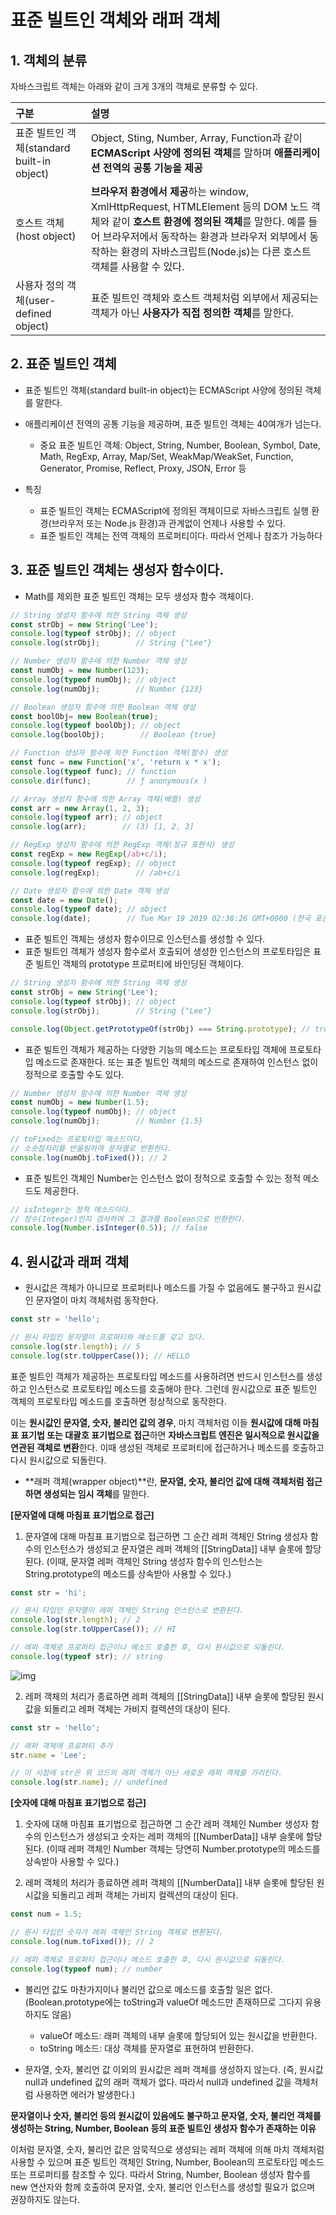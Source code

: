 # 표준 빌트인 객체와 래퍼 객체



## 1. 객체의 분류

자바스크립트 객체는 아래와 같이 크게 3개의 객체로 분류할 수 있다.

| 구분                                       | 설명                                                         |
| :----------------------------------------- | :----------------------------------------------------------- |
| 표준 빌트인 객체(standard built-in object) | Object, Sting, Number, Array, Function과 같이 **ECMAScript 사양에 정의된 객체**를 말하며 **애플리케이션 전역의 공통 기능을 제공** |
| 호스트 객체(host object)                   | **브라우저 환경에서 제공**하는 window, XmlHttpRequest, HTMLElement 등의 DOM 노드 객체와 같이 **호스트 환경에 정의된 객체**를 말한다. 예를 들어 브라우저에서 동작하는 환경과 브라우저 외부에서 동작하는 환경의 자바스크립트(Node.js)는 다른 호스트 객체를 사용할 수 있다. |
| 사용자 정의 객체(user-defined object)      | 표준 빌트인 객체와 호스트 객체처럼 외부에서 제공되는 객체가 아닌 **사용자가 직접 정의한 객체**를 말한다. |



## 2. 표준 빌트인 객체

- 표준 빌트인 객체(standard built-in object)는 ECMAScript 사양에 정의된 객체를 말한다.

- 애플리케이션 전역의 공통 기능을 제공하며, 표준 빌트인 객체는 40여개가 넘는다. 
  - 중요 표준 빌트인 객체: Object, String, Number, Boolean, Symbol, Date, Math, RegExp, Array, Map/Set, WeakMap/WeakSet, Function, Generator, Promise, Reflect, Proxy, JSON, Error 등

- 특징
  - 표준 빌트인 객체는 ECMAScript에 정의된 객체이므로 자바스크립트 실행 환경(브라우저 또는 Node.js 환경)과 관계없이 언제나 사용할 수 있다.
  - 표준 빌트인 객체는 전역 객체의 프로퍼티이다. 따라서 언제나 참조가 가능하다



## 3. 표준 빌트인 객체는 생성자 함수이다.

- Math를 제외한 표준 빌트인 객체는 모두 생성자 함수 객체이다.

```javascript
// String 생성자 함수에 의한 String 객체 생성
const strObj = new String('Lee');
console.log(typeof strObj); // object
console.log(strObj);        // String {"Lee"}

// Number 생성자 함수에 의한 Number 객체 생성
const numObj = new Number(123);
console.log(typeof numObj); // object
console.log(numObj);        // Number {123}

// Boolean 생성자 함수에 의한 Boolean 객체 생성
const boolObj= new Boolean(true);
console.log(typeof boolObj); // object
console.log(boolObj);        // Boolean {true}

// Function 생성자 함수에 의한 Function 객체(함수) 생성
const func = new Function('x', 'return x * x');
console.log(typeof func); // function
console.dir(func);        // ƒ anonymous(x )

// Array 생성자 함수에 의한 Array 객체(배열) 생성
const arr = new Array(1, 2, 3);
console.log(typeof arr); // object
console.log(arr);        // (3) [1, 2, 3]

// RegExp 생성자 함수에 의한 RegExp 객체(정규 표현식) 생성
const regExp = new RegExp(/ab+c/i);
console.log(typeof regExp); // object
console.log(regExp);        // /ab+c/i

// Date 생성자 함수에 의한 Date 객체 생성
const date = new Date();
console.log(typeof date); // object
console.log(date);        // Tue Mar 19 2019 02:38:26 GMT+0900 (한국 표준시)
```



- 표준 빌트인 객체는 생성자 함수이므로 인스턴스를 생성할 수 있다. 
- 표준 빌트인 객체가 생성자 함수로서 호출되어 생성한 인스턴스의 프로토타입은 표준 빌트인 객체의 prototype 프로퍼티에 바인딩된 객체이다.

```javascript
// String 생성자 함수에 의한 String 객체 생성
const strObj = new String('Lee');
console.log(typeof strObj); // object
console.log(strObj);        // String {"Lee"}

console.log(Object.getPrototypeOf(strObj) === String.prototype); // true
```



- 표준 빌트인 객체가 제공하는 다양한 기능의 메소드는 프로토타입 객체에 프로토타입 메소드로 존재한다. 또는 표준 빌트인 객체의 메소드로 존재하여 인스턴스 없이 정적으로 호출할 수도 있다.

```javascript
// Number 생성자 함수에 의한 Number 객체 생성
const numObj = new Number(1.5);
console.log(typeof numObj); // object
console.log(numObj);        // Number {1.5}

// toFixed는 프로토타입 메소드이다.
// 소숫점자리를 반올림하여 문자열로 반환한다.
console.log(numObj.toFixed()); // 2
```



- 표준 빌트인 객체인 Number는 인스턴스 없이 정적으로 호출할 수 있는 정적 메소드도 제공한다.

```javascript
// isInteger는 정적 메소드이다.
// 정수(Integer)인지 검사하여 그 결과를 Boolean으로 반환한다.
console.log(Number.isInteger(0.5)); // false
```



## 4. 원시값과 래퍼 객체

- 원시값은 객체가 아니므로 프로퍼티나 메소드를 가질 수 없음에도 불구하고 원시값인 문자열이 마치 객체처럼 동작한다.

```javascript
const str = 'hello';

// 원시 타입인 문자열이 프로퍼티와 메소드를 갖고 있다.
console.log(str.length); // 5
console.log(str.toUpperCase()); // HELLO
```

표준 빌트인 객체가 제공하는 프로토타입 메소드를 사용하려면 반드시 인스턴스를 생성하고 인스턴스로 프로토타입 메소드를 호출해야 한다. 그런데 원시값으로 표준 빌트인 객체의 프로토타입 메소드를 호출하면 정상적으로 동작한다.

이는 **원시값인 문자열, 숫자, 불리언 값의 경우**, 마치 객체처럼 이들 **원시값에 대해 마침표 표기법 또는 대괄호 표기법으로 접근**하면 **자바스크립트 엔진은 일시적으로 원시값을 연관된 객체로 변환**한다. 이때 생성된 객체로 프로퍼티에 접근하거나 메소드를 호출하고 다시 원시값으로 되돌린다.

- **래퍼 객체(wrapper object)**란, **문자열, 숫자, 불리언 값에 대해 객체처럼 접근하면 생성되는 임시 객체**를 말한다.



**[문자열에 대해 마침표 표기법으로 접근]**

1) 문자열에 대해 마침표 표기법으로 접근하면 그 순간 레퍼 객체인 String 생성자 함수의 인스턴스가 생성되고 문자열은 레퍼 객체의 [[StringData]] 내부 슬롯에 할당된다. (이때, 문자열 레퍼 객체인 String 생성자 함수의 인스턴스는 String.prototype의 메소드를 상속받아 사용할 수 있다.)

```javascript
const str = 'hi';

// 원시 타입인 문자열이 레퍼 객체인 String 인스턴스로 변환된다.
console.log(str.length); // 2
console.log(str.toUpperCase()); // HI

// 레퍼 객체로 프로퍼티 접근이나 메소드 호출한 후, 다시 원시값으로 되돌린다.
console.log(typeof str); // string
```



![img](https://poiemaweb.com/assets/fs-images/29-1.png)

2) 레퍼 객체의 처리가 종료하면 레퍼 객체의 [[StringData]] 내부 슬롯에 할당된 원시값을 되돌리고 레퍼 객체는 가비지 컬렉션의 대상이 된다.

```javascript
const str = 'hello';

// 래퍼 객체에 프로퍼티 추가
str.name = 'Lee';

// 이 시점에 str은 위 코드의 래퍼 객체가 아닌 새로운 래퍼 객체를 가리킨다.
console.log(str.name); // undefined
```



**[숫자에 대해 마침표 표기법으로 접근]**

1) 숫자에 대해 마침표 표기법으로 접근하면 그 순간 레퍼 객체인 Number 생성자 함수의 인스턴스가 생성되고 숫자는 레퍼 객체의 [[NumberData]] 내부 슬롯에 할당된다. (이때 레퍼 객체인 Number 객체는 당연히 Number.prototype의 메소드를 상속받아 사용할 수 있다.) 

2) 레퍼 객체의 처리가 종료하면 레퍼 객체의 [[NumberData]] 내부 슬롯에 할당된 원시값을 되돌리고 레퍼 객체는 가비지 컬렉션의 대상이 된다.

```javascript
const num = 1.5;

// 원시 타입인 숫자가 레퍼 객체인 String 객체로 변환된다.
console.log(num.toFixed()); // 2

// 레퍼 객체로 프로퍼티 접근이나 메소드 호출한 후, 다시 원시값으로 되돌린다.
console.log(typeof num); // number
```



- 불리언 값도 마찬가지이나 불리언 값으로 메소드를 호출할 일은 없다. (Boolean.prototype에는 toString과 valueOf 메소드만 존재하므로 그다지 유용하지도 않음)
  - valueOf 메소드: 래퍼 객체의 내부 슬롯에 할당되어 있는 원시값을 반환한다.
  - toString 메소드: 대상 객체를 문자열로 표현하여 반환한다.



- 문자열, 숫자, 불리언 값 이외의 원시값은 레퍼 객체를 생성하지 않는다. (즉, 원시값 null과 undefined 값의 래퍼 객체가 없다. 따라서 null과 undefined 값을 객체처럼 사용하면 에러가 발생한다.)



**문자열이나 숫자, 불리언 등의 원시값이 있음에도 불구하고 문자열, 숫자, 불리언 객체를 생성하는 String, Number, Boolean 등의 표준 빌트인 생성자 함수가 존재하는 이유**

이처럼 문자열, 숫자, 불리언 값은 암묵적으로 생성되는 레퍼 객체에 의해 마치 객체처럼 사용할 수 있으며 표준 빌트인 객체인 String, Number, Boolean의 프로토타입 메소드 또는 프로퍼티를 참조할 수 있다. 따라서 String, Number, Boolean 생성자 함수를 new 연산자와 함께 호출하여 문자열, 숫자, 불리언 인스턴스를 생성할 필요가 없으며 권장하지도 않는다.